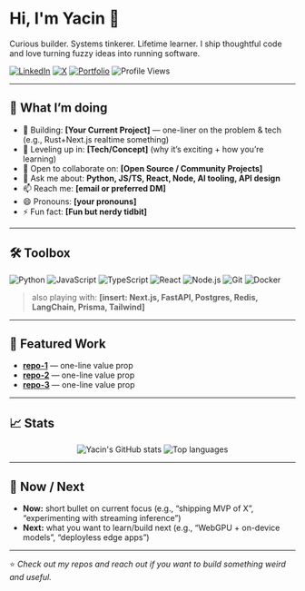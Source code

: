 # Hi, I'm Yacin 👋

Curious builder. Systems tinkerer. Lifetime learner. I ship thoughtful code and love turning fuzzy ideas into running software.

[![LinkedIn](https://img.shields.io/badge/LinkedIn-0077B5.svg?logo=linkedin&logoColor=white)](https://www.linkedin.com/in/b-yacin/e)
[![X](https://img.shields.io/badge/X-111111.svg?logo=x&logoColor=white)](https://x.com/yacin_mr)
[![Portfolio](https://img.shields.io/badge/Portfolio-birig.me-FF5722.svg?logo=firefoxbrowser&logoColor=white)](https://birig.me)
![Profile Views](https://komarev.com/ghpvc/?username=Mr-Yacin&style=flat&color=blue)

---

## 🚀 What I’m doing

- 🔭 Building: **[Your Current Project]** — one-liner on the problem & tech (e.g., Rust+Next.js realtime something)
- 🌱 Leveling up in: **[Tech/Concept]** (why it’s exciting + how you’re learning)
- 👯 Open to collaborate on: **[Open Source / Community Projects]**
- 💬 Ask me about: **Python, JS/TS, React, Node, AI tooling, API design**
- 📫 Reach me: **[email or preferred DM]**
- 😄 Pronouns: **[your pronouns]**
- ⚡ Fun fact: **[Fun but nerdy tidbit]**

---

## 🛠️ Toolbox

![Python](https://img.shields.io/badge/Python-3776AB?style=flat&logo=python&logoColor=white)
![JavaScript](https://img.shields.io/badge/JavaScript-F7DF1E?style=flat&logo=javascript&logoColor=black)
![TypeScript](https://img.shields.io/badge/TypeScript-3178C6?style=flat&logo=typescript&logoColor=white)
![React](https://img.shields.io/badge/React-61DAFB?style=flat&logo=react&logoColor=000)
![Node.js](https://img.shields.io/badge/Node.js-339933?style=flat&logo=nodedotjs&logoColor=white)
![Git](https://img.shields.io/badge/Git-F05032?style=flat&logo=git&logoColor=white)
![Docker](https://img.shields.io/badge/Docker-2496ED?style=flat&logo=docker&logoColor=white)

> also playing with: **[insert: Next.js, FastAPI, Postgres, Redis, LangChain, Prisma, Tailwind]**

---

## 🧩 Featured Work
<!-- Pin 3–6 repos in your profile for these links -->
- **[repo-1](https://github.com/Mr-Yacin/REPO1)** — one-line value prop
- **[repo-2](https://github.com/Mr-Yacin/REPO2)** — one-line value prop
- **[repo-3](https://github.com/Mr-Yacin/REPO3)** — one-line value prop

---

## 📈 Stats

<p align="center">
  <img src="https://github-readme-stats.vercel.app/api?username=Mr-Yacin&show_icons=true&theme=radical" alt="Yacin's GitHub stats" />
  <img src="https://github-readme-stats.vercel.app/api/top-langs/?username=Mr-Yacin&layout=compact&theme=radical" alt="Top languages" />
</p>

<!-- Optional: Streaks/Trophies (feel free to uncomment) -->
<!--
<p align="center">
  <img src="https://streak-stats.demolab.com?user=Mr-Yacin&theme=radical" alt="GitHub Streak" />
</p>
-->

---

## 🔮 Now / Next

- **Now:** short bullet on current focus (e.g., “shipping MVP of X”, “experimenting with streaming inference”)
- **Next:** what you want to learn/build next (e.g., “WebGPU + on-device models”, “deployless edge apps”)

---

⭐️ _Check out my repos and reach out if you want to build something weird and useful._
